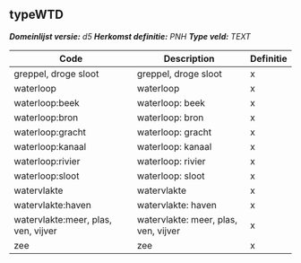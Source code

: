 ﻿## typeWTD

*__Domeinlijst versie:__ d5*
*__Herkomst definitie:__ PNH*
*__Type veld:__ TEXT*

|__Code__ |__Description__ |__Definitie__	|
|	---	|	---	|   ---	| 
| greppel, droge sloot | greppel, droge sloot | x |
| waterloop | waterloop | x |
| waterloop:beek | waterloop: beek | x |
| waterloop:bron | waterloop: bron | x |
| waterloop:gracht | waterloop: gracht | x |
| waterloop:kanaal | waterloop: kanaal | x |
| waterloop:rivier | waterloop: rivier | x |
| waterloop:sloot | waterloop: sloot | x |
| watervlakte | watervlakte | x |
| watervlakte:haven | watervlakte: haven | x |
| watervlakte:meer, plas, ven, vijver | watervlakte: meer, plas, ven, vijver | x |
| zee | zee | x |
